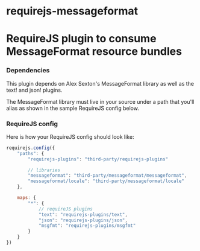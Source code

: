 requirejs-messageformat
=======================

RequireJS plugin to consume MessageFormat resource bundles
=======

### Dependencies
This plugin depends on Alex Sexton's MessageFormat library as well as the text! and json! plugins.

The MessageFormat library must live in your source under a path that you'll alias as shown in the sample RequireJS config below.

### RequireJS config

Here is how your RequireJS config should look like:

```javascript
requirejs.config({
    "paths": {
        "requirejs-plugins": "third-party/requirejs-plugins"

        // libraries
        "messageformat": "third-party/messageformat/messageformat",
        "messageformat/locale": "third-party/messageformat/locale"
    },

    maps: {
        "*": {
            // requireJS plugins
            "text": "requirejs-plugins/text",
            "json": "requirejs-plugins/json",
            "msgfmt": "requirejs-plugins/msgfmt"
        }
    }
})
```